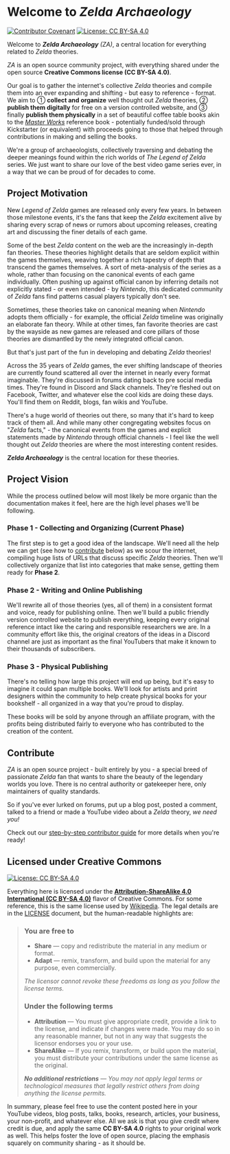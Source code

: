 # Welcome to *Zelda Archaeology*

[![Contributor Covenant](https://img.shields.io/badge/Contributor%20Covenant-v2.0%20adopted-ff69b4.svg)](CODE_OF_CONDUCT.md)
[![License: CC BY-SA 4.0](https://img.shields.io/badge/License-CC%20BY--SA%204.0-lightgrey.svg)](https://creativecommons.org/licenses/by-sa/4.0/)

Welcome to ***Zelda Archaeology*** *(ZA)*, a central location for everything related to *Zelda* theories.

*ZA* is an open source community project, with everything shared under the open source **Creative Commons license (CC BY-SA 4.0)**.

Our goal is to gather the internet's collective *Zelda* theories and compile them into an ever expanding and shifting - but easy to reference - format.
We aim to ① **collect and organize** well thought out *Zelda* theories, ② **publish them digitally** for free on a version controlled website, and ③ finally **publish them physically** in a set of beautiful coffee table books akin to the [*Master Works*](https://zelda.gamepedia.com/The_Legend_of_Zelda:_Breath_of_the_Wild_–_Creating_a_Champion) reference book - potentially funded/sold through Kickstarter (or equivalent) with proceeds going to those that helped through contributions in making and selling the books.

We're a group of archaeologists, collectively traversing and debating the deeper meanings found within the rich worlds of *The Legend of Zelda* series.
We just want to share our love of the best video game series ever, in a way that we can be proud of for decades to come.

## Project Motivation

New *Legend of Zelda* games are released only every few years.
In between those milestone events, it's the fans that keep the *Zelda* excitement alive by sharing every scrap of news or rumors about upcoming releases, creating art and discussing the finer details of each game.

Some of the best *Zelda* content on the web are the increasingly in-depth fan theories.
These theories highlight details that are seldom explicit within the games themselves, weaving together a rich tapestry of depth that transcend the games themselves.
A sort of meta-analysis of the series as a whole, rather than focusing on the canonical events of each game individually.
Often pushing up against official canon by inferring details not explicitly stated - or even intended - by *Nintendo*, this dedicated community of *Zelda* fans find patterns casual players typically don't see.

Sometimes, these theories take on canonical meaning when *Nintendo* adopts them officially - for example, the official *Zelda* timeline was originally an elaborate fan theory.
While at other times, fan favorite theories are cast by the wayside as new games are released and core pillars of those theories are dismantled by the newly integrated official canon.

But that's just part of the fun in developing and debating *Zelda* theories!

Across the 35 years of *Zelda* games, the ever shifting landscape of theories are currently found scattered all over the internet in nearly every format imaginable.
They're discussed in forums dating back to pre social media times.
They're found in Discord and Slack channels.
They're fleshed out on Facebook, Twitter, and whatever else the cool kids are doing these days.
You'll find them on Reddit, blogs, fan wikis and YouTube.

There's a huge world of theories out there, so many that it's hard to keep track of them all.
And while many other congregating websites focus on "*Zelda* facts," - the canonical events from the games and explicit statements made by *Nintendo* through official channels - I feel like the well thought out *Zelda* theories are where the most interesting content resides.

***Zelda Archaeology*** is the central location for these theories.

## Project Vision

While the process outlined below will most likely be more organic than the documentation makes it feel, here are the high level phases we'll be following.

### Phase 1  - Collecting and Organizing (Current Phase)

The first step is to get a good idea of the landscape. We'll need all the help we can get (see how to [contribute](#contribute) below) as we scour the internet, compiling huge lists of URLs that discuss specific *Zelda* theories.
Then we'll collectively organize that list into categories that make sense, getting them ready for **Phase 2**.

### Phase 2 - Writing and Online Publishing

We'll rewrite all of those theories (yes, all of them) in a consistent format and voice, ready for publishing online.
Then we'll build a public friendly version controlled website to publish everything, keeping every original reference intact like the caring and responsible researchers we are.
In a community effort like this, the original creators of the ideas in a Discord channel are just as important as the final YouTubers that make it known to their thousands of subscribers.

### Phase 3 - Physical Publishing

There's no telling how large this project will end up being, but it's easy to imagine it could span multiple books.
We'll look for artists and print designers within the community to help create physical books for your bookshelf - all organized in a way that you're proud to display.

These books will be sold by anyone through an affiliate program, with the profits being distributed fairly to everyone who has contributed to the creation of the content.

## Contribute

*ZA* is an open source project - built entirely by you - a special breed of passionate *Zelda* fan that wants to share the beauty of the legendary worlds you love.
There is no central authority or gatekeeper here, only maintainers of quality standards.

So if you've ever lurked on forums, put up a blog post, posted a comment, talked to a friend or made a YouTube video about a *Zelda* theory, *we need you!*

Check out our [step-by-step contributor guide](/CONTRIBUTOR.md) for more details when you're ready!

## Licensed under Creative Commons

[![License: CC BY-SA 4.0](https://img.shields.io/badge/License-CC%20BY--SA%204.0-lightgrey.svg)](https://creativecommons.org/licenses/by-sa/4.0/)

Everything here is licensed under the **[Attribution-ShareAlike 4.0 International (CC BY-SA 4.0)](https://creativecommons.org/licenses/by-sa/4.0/)** flavor of Creative Commons.
For some reference, this is the same license used by [Wikipedia](https://en.wikipedia.org/wiki/Wikipedia:Copyrights).
The legal details are in the [LICENSE](/LICENSE.md) document, but the human-readable highlights are:

> ### You are free to
>
> - **Share** — copy and redistribute the material in any medium or format.
> - **Adapt** — remix, transform, and build upon the material for any purpose, even commercially.
>
> *The licensor cannot revoke these freedoms as long as you follow the license terms.*
>
> ### Under the following terms
>
> - **Attribution** — You must give appropriate credit, provide a link to the license, and indicate if changes were made.
You may do so in any reasonable manner, but not in any way that suggests the licensor endorses you or your use.
> - **ShareAlike** — If you remix, transform, or build upon the material, you must distribute your contributions under the same license as the original.
>
> ***No additional restrictions** — You may not apply legal terms or technological measures that legally restrict others from doing anything the license permits.*

In summary, please feel free to use the content posted here in your YouTube videos, blog posts, talks, books, research, articles, your business, your non-profit, and whatever else.
All we ask is that you give credit where credit is due, and apply the same **CC BY-SA 4.0** rights to *your* original work as well.
This helps foster the love of open source, placing the emphasis squarely on community sharing - as it should be.
